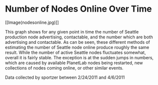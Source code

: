 # Number of Nodes Online Over Time

[[Image(nodesonline.jpg)]]

This graph shows for any given point in time the number of Seattle production node advertising, contactable, and the number which are both advertising and contactable. As can be seen, these different methods of estimating the number of Seattle node online produce roughly the same result. While the number of active Seattle nodes fluctuates somewhat, overall it is fairly stable. The exception is at the sudden jumps in numbers, which are caused by available PlanetLab nodes being restarted, new collections of nodes coming online, or other similar events.

Data collected by sportzer between 2/24/2011 and 4/6/2011